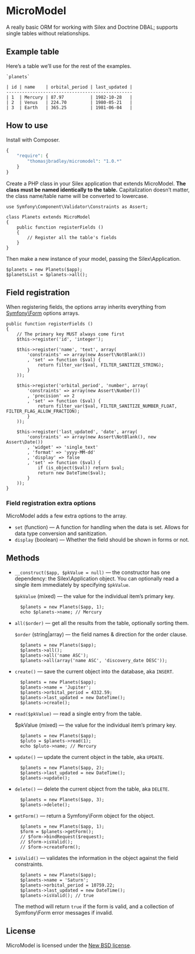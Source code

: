 # MicroModel

A really basic ORM for working with Silex and Doctrine DBAL;
supports single tables without relationships.

## Example table

Here’s a table we’ll use for the rest of the examples.

	`planets`

	| id | name    | orbital_period | last_updated |
	------------------------------------------------
	| 1  | Mercury | 87.97          | 1982-10-28   |
	| 2  | Venus   | 224.70         | 1980-05-21   |
	| 3  | Earth   | 365.25         | 1981-06-04   |

## How to use

Install with Composer.

```php
{
	"require": {
		"thomasjbradley/micromodel": "1.0.*"
	}
}
```

Create a PHP class in your Silex application that extends MicroModel.
**The class must be named identically to the table.**
Capitalization doesn’t matter, the class name/table name will be converted to lowercase.

	use Symfony\Component\Validator\Constraints as Assert;

	class Planets extends MicroModel
	{
		public function registerFields ()
		{
			// Register all the table's fields
		}
	}

Then make a new instance of your model, passing the Silex\Application.

	$planets = new Planets($app);
	$planetsList = $planets->all();

## Field registration

When registering fields,
the options array inherits everything from [Symfony\Form](http://symfony.com/doc/current/book/forms.html) options arrays.

	public function registerFields ()
	{
		// The primary key MUST always come first
		$this->register('id', 'integer');

		$this->register('name', 'text', array(
			'constraints' => array(new Assert\NotBlank())
			, 'set' => function ($val) {
				return filter_var($val, FILTER_SANITIZE_STRING);
			}
		));

		$this->register('orbital_period', 'number', array(
			'constraints' => array(new Assert\Number())
			, 'precision' => 2
			, 'set' => function ($val) {
				return filter_var($val, FILTER_SANITIZE_NUMBER_FLOAT, FILTER_FLAG_ALLOW_FRACTION);
			}
		));

		$this->register('last_updated', 'date', array(
			'constraints' => array(new Assert\NotBlank(), new Assert\Date())
			, 'widget' => 'single_text'
			, 'format' => 'yyyy-MM-dd'
			, 'display' => false
			, 'set' => function ($val) {
				if (is_object($val)) return $val;
				return new DateTime($val);
			}
		));
	}

### Field registration extra options

MicroModel adds a few extra options to the array.

- `set` (function) — A function for handling when the data is set.
	Allows for data type conversion and sanitization.
- `display` (boolean) — Whether the field should be shown in forms or not.

## Methods

- `__construct($app, $pkValue = null)` — the constructor has one dependency: the Silex\Application object.
	You can optionally read a single item immediately by specifying `$pkValue`.

	`$pkValue` (mixed) — the value for the individual item’s primary key.

		$planets = new Planets($app, 1);
		echo $planets->name; // Mercury

- `all($order)` — get all the results from the table, optionally sorting them.

	`$order` (string|array) — the field names & direction for the order clause.

		$planets = new Planets($app);
		$planets->all();
		$planets->all('name ASC');
		$planets->all(array('name ASC', 'discovery_date DESC'));

- `create()` — save the current object into the database, aka `INSERT`.

		$planets = new Planets($app);
		$planets->name = 'Jupiter';
		$planets->orbital_period = 4332.59;
		$planets->last_updated = new DateTime();
		$planets->create();

- `read($pkValue)` — read a single entry from the table.

	$pkValue (mixed) — the value for the individual item’s primary key.

		$planets = new Planets($app);
		$pluto = $planets->read(1);
		echo $pluto->name; // Mercury

- `update()` — update the current object in the table, aka `UPDATE`.

		$planets = new Planets($app, 2);
		$planets->last_updated = new DateTime();
		$planets->update();

- `delete()` — delete the current object from the table, aka `DELETE`.

		$planets = new Planets($app, 3);
		$planets->delete();

- `getForm()` — return a Symfony\Form object for the object.

		$planets = new Planets($app, 1);
		$form = $planets->getForm();
		// $form->bindRequest($request);
		// $form->isValid();
		// $form->createForm();

- `isValid()` — validates the information in the object against the field constraints.

		$planets = new Planets($app);
		$planets->name = 'Saturn';
		$planets->orbital_period = 10759.22;
		$planets->last_updated = new DateTime();
		$planets->isValid(); // true

	The method will return `true` if the form is valid, and a collection of Symfony\Form error messages if invalid.

## License

MicroModel is licensed under the [New BSD license](https://github.com/thomasjbradley/micromodel/blob/master/NEW-BSD-LICENSE.txt).
